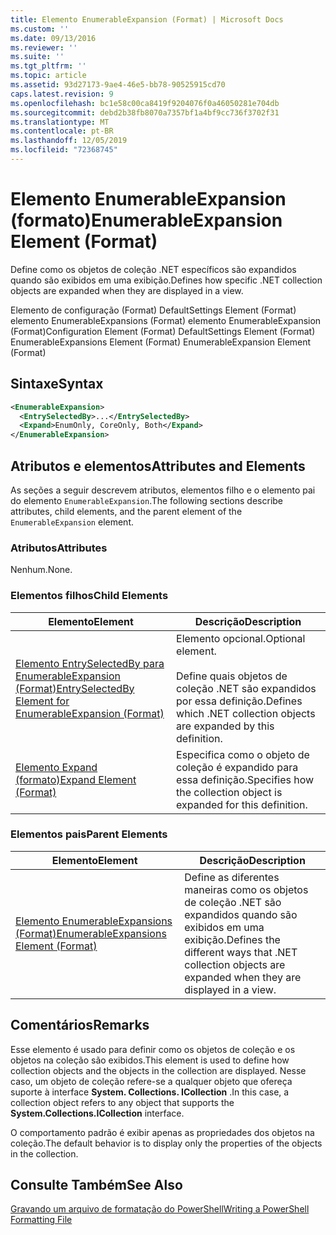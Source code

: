 ```yaml
---
title: Elemento EnumerableExpansion (Format) | Microsoft Docs
ms.custom: ''
ms.date: 09/13/2016
ms.reviewer: ''
ms.suite: ''
ms.tgt_pltfrm: ''
ms.topic: article
ms.assetid: 93d27173-9ae4-46e5-bb78-90525915cd70
caps.latest.revision: 9
ms.openlocfilehash: bc1e58c00ca8419f9204076f0a46050281e704db
ms.sourcegitcommit: debd2b38fb8070a7357bf1a4bf9cc736f3702f31
ms.translationtype: MT
ms.contentlocale: pt-BR
ms.lasthandoff: 12/05/2019
ms.locfileid: "72368745"
---
```

# <a name="enumerableexpansion-element-format"></a><span data-ttu-id="5c1f4-102">Elemento EnumerableExpansion (formato)</span><span class="sxs-lookup"><span data-stu-id="5c1f4-102">EnumerableExpansion Element (Format)</span></span>

<span data-ttu-id="5c1f4-103">Define como os objetos de coleção .NET específicos são expandidos quando são exibidos em uma exibição.</span><span class="sxs-lookup"><span data-stu-id="5c1f4-103">Defines how specific .NET collection objects are expanded when they are displayed in a view.</span></span>

<span data-ttu-id="5c1f4-104">Elemento de configuração (Format) DefaultSettings Element (Format) elemento EnumerableExpansions (Format) elemento EnumerableExpansion (Format)</span><span class="sxs-lookup"><span data-stu-id="5c1f4-104">Configuration Element (Format) DefaultSettings Element (Format) EnumerableExpansions Element (Format) EnumerableExpansion Element (Format)</span></span>

## <a name="syntax"></a><span data-ttu-id="5c1f4-105">Sintaxe</span><span class="sxs-lookup"><span data-stu-id="5c1f4-105">Syntax</span></span>

```xml
<EnumerableExpansion>
  <EntrySelectedBy>...</EntrySelectedBy>
  <Expand>EnumOnly, CoreOnly, Both</Expand>
</EnumerableExpansion>
```

## <a name="attributes-and-elements"></a><span data-ttu-id="5c1f4-106">Atributos e elementos</span><span class="sxs-lookup"><span data-stu-id="5c1f4-106">Attributes and Elements</span></span>

<span data-ttu-id="5c1f4-107">As seções a seguir descrevem atributos, elementos filho e o elemento pai do elemento `EnumerableExpansion`.</span><span class="sxs-lookup"><span data-stu-id="5c1f4-107">The following sections describe attributes, child elements, and the parent element of the `EnumerableExpansion` element.</span></span>

### <a name="attributes"></a><span data-ttu-id="5c1f4-108">Atributos</span><span class="sxs-lookup"><span data-stu-id="5c1f4-108">Attributes</span></span>

<span data-ttu-id="5c1f4-109">Nenhum.</span><span class="sxs-lookup"><span data-stu-id="5c1f4-109">None.</span></span>

### <a name="child-elements"></a><span data-ttu-id="5c1f4-110">Elementos filhos</span><span class="sxs-lookup"><span data-stu-id="5c1f4-110">Child Elements</span></span>

|<span data-ttu-id="5c1f4-111">Elemento</span><span class="sxs-lookup"><span data-stu-id="5c1f4-111">Element</span></span>|<span data-ttu-id="5c1f4-112">Descrição</span><span class="sxs-lookup"><span data-stu-id="5c1f4-112">Description</span></span>|
|-------------|-----------------|
|[<span data-ttu-id="5c1f4-113">Elemento EntrySelectedBy para EnumerableExpansion (Format)</span><span class="sxs-lookup"><span data-stu-id="5c1f4-113">EntrySelectedBy Element for EnumerableExpansion (Format)</span></span>](./entryselectedby-element-for-enumerableexpansion-format.md)|<span data-ttu-id="5c1f4-114">Elemento opcional.</span><span class="sxs-lookup"><span data-stu-id="5c1f4-114">Optional element.</span></span><br /><br /> <span data-ttu-id="5c1f4-115">Define quais objetos de coleção .NET são expandidos por essa definição.</span><span class="sxs-lookup"><span data-stu-id="5c1f4-115">Defines which .NET collection objects are expanded by this definition.</span></span>|
|[<span data-ttu-id="5c1f4-116">Elemento Expand (formato)</span><span class="sxs-lookup"><span data-stu-id="5c1f4-116">Expand Element (Format)</span></span>](./expand-element-format.md)|<span data-ttu-id="5c1f4-117">Especifica como o objeto de coleção é expandido para essa definição.</span><span class="sxs-lookup"><span data-stu-id="5c1f4-117">Specifies how the collection object is expanded for this definition.</span></span>|

### <a name="parent-elements"></a><span data-ttu-id="5c1f4-118">Elementos pais</span><span class="sxs-lookup"><span data-stu-id="5c1f4-118">Parent Elements</span></span>

|<span data-ttu-id="5c1f4-119">Elemento</span><span class="sxs-lookup"><span data-stu-id="5c1f4-119">Element</span></span>|<span data-ttu-id="5c1f4-120">Descrição</span><span class="sxs-lookup"><span data-stu-id="5c1f4-120">Description</span></span>|
|-------------|-----------------|
|[<span data-ttu-id="5c1f4-121">Elemento EnumerableExpansions (Format)</span><span class="sxs-lookup"><span data-stu-id="5c1f4-121">EnumerableExpansions Element (Format)</span></span>](./enumerableexpansions-element-format.md)|<span data-ttu-id="5c1f4-122">Define as diferentes maneiras como os objetos de coleção .NET são expandidos quando são exibidos em uma exibição.</span><span class="sxs-lookup"><span data-stu-id="5c1f4-122">Defines the different ways that .NET collection objects are expanded when they are displayed in a view.</span></span>|

## <a name="remarks"></a><span data-ttu-id="5c1f4-123">Comentários</span><span class="sxs-lookup"><span data-stu-id="5c1f4-123">Remarks</span></span>

<span data-ttu-id="5c1f4-124">Esse elemento é usado para definir como os objetos de coleção e os objetos na coleção são exibidos.</span><span class="sxs-lookup"><span data-stu-id="5c1f4-124">This element is used to define how collection objects and the objects in the collection are displayed.</span></span> <span data-ttu-id="5c1f4-125">Nesse caso, um objeto de coleção refere-se a qualquer objeto que ofereça suporte à interface **System. Collections. ICollection** .</span><span class="sxs-lookup"><span data-stu-id="5c1f4-125">In this case, a collection object refers to any object that supports the  **System.Collections.ICollection** interface.</span></span>

<span data-ttu-id="5c1f4-126">O comportamento padrão é exibir apenas as propriedades dos objetos na coleção.</span><span class="sxs-lookup"><span data-stu-id="5c1f4-126">The default behavior is to display only the properties of the objects in the collection.</span></span>

## <a name="see-also"></a><span data-ttu-id="5c1f4-127">Consulte Também</span><span class="sxs-lookup"><span data-stu-id="5c1f4-127">See Also</span></span>

[<span data-ttu-id="5c1f4-128">Gravando um arquivo de formatação do PowerShell</span><span class="sxs-lookup"><span data-stu-id="5c1f4-128">Writing a PowerShell Formatting File</span></span>](./writing-a-powershell-formatting-file.md)
